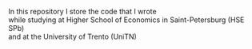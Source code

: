 In this repository I store the code that I wrote <br>
while studying at Higher School of Economics in Saint-Petersburg (HSE SPb) <br>
and at the University of Trento (UniTN)
